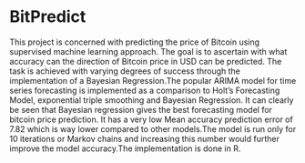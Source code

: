 # BitPredict
This project is concerned with predicting the price of Bitcoin using supervised machine learning approach. The goal is to ascertain with what accuracy can the direction of Bitcoin price in USD can be predicted. The task is achieved with varying degrees of success through the implementation of a Bayesian Regression.The popular ARIMA model for time series forecasting is implemented as a comparison to Holt’s Forecasting Model, exponential triple smoothing and Bayesian Regression. It can clearly be seen that Bayesian regression gives the best forecasting model for bitcoin price prediction. It has a very low Mean accuracy prediction error of 7.82 which is way lower compared to other models.The model is run only for 10 iterations or Markov chains and increasing this number would further improve the model accuracy.The implementation is done in R. 
